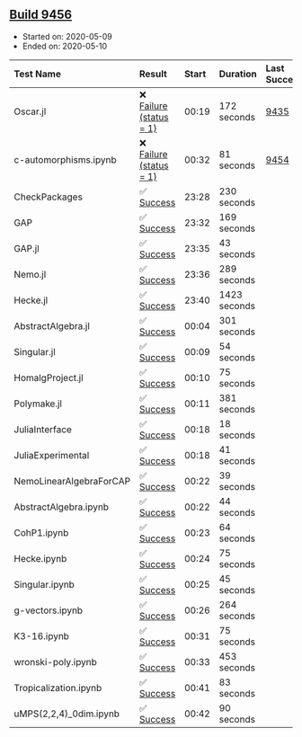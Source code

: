 ## [Build 9456](https://oscarci.mathematik.uni-kl.de/job/oscar/9456/)

* Started on: 2020-05-09
* Ended on: 2020-05-10

| Test Name    | Result | Start | Duration | Last Success | First Failure |
|:-------------|:-------|:------|:---------|:-------------|:--------------|
| Oscar.jl | ❌ [Failure (status = 1)](https://oscarci.mathematik.uni-kl.de/job/oscar/9456/artifact/logs/build-9456/Oscar.jl.log) | 00:19 | 172 seconds | [9435](https://oscarci.mathematik.uni-kl.de/job/oscar/9435/) | [9436](https://oscarci.mathematik.uni-kl.de/job/oscar/9436/) |
| c-automorphisms.ipynb | ❌ [Failure (status = 1)](https://oscarci.mathematik.uni-kl.de/job/oscar/9456/artifact/logs/build-9456/c-automorphisms.ipynb.log) | 00:32 | 81 seconds | [9454](https://oscarci.mathematik.uni-kl.de/job/oscar/9454/) | [9455](https://oscarci.mathematik.uni-kl.de/job/oscar/9455/) |
| CheckPackages | ✅ [Success](https://oscarci.mathematik.uni-kl.de/job/oscar/9456/artifact/logs/build-9456/CheckPackages.log) | 23:28 | 230 seconds |  |  |
| GAP | ✅ [Success](https://oscarci.mathematik.uni-kl.de/job/oscar/9456/artifact/logs/build-9456/GAP.log) | 23:32 | 169 seconds |  |  |
| GAP.jl | ✅ [Success](https://oscarci.mathematik.uni-kl.de/job/oscar/9456/artifact/logs/build-9456/GAP.jl.log) | 23:35 | 43 seconds |  |  |
| Nemo.jl | ✅ [Success](https://oscarci.mathematik.uni-kl.de/job/oscar/9456/artifact/logs/build-9456/Nemo.jl.log) | 23:36 | 289 seconds |  |  |
| Hecke.jl | ✅ [Success](https://oscarci.mathematik.uni-kl.de/job/oscar/9456/artifact/logs/build-9456/Hecke.jl.log) | 23:40 | 1423 seconds |  |  |
| AbstractAlgebra.jl | ✅ [Success](https://oscarci.mathematik.uni-kl.de/job/oscar/9456/artifact/logs/build-9456/AbstractAlgebra.jl.log) | 00:04 | 301 seconds |  |  |
| Singular.jl | ✅ [Success](https://oscarci.mathematik.uni-kl.de/job/oscar/9456/artifact/logs/build-9456/Singular.jl.log) | 00:09 | 54 seconds |  |  |
| HomalgProject.jl | ✅ [Success](https://oscarci.mathematik.uni-kl.de/job/oscar/9456/artifact/logs/build-9456/HomalgProject.jl.log) | 00:10 | 75 seconds |  |  |
| Polymake.jl | ✅ [Success](https://oscarci.mathematik.uni-kl.de/job/oscar/9456/artifact/logs/build-9456/Polymake.jl.log) | 00:11 | 381 seconds |  |  |
| JuliaInterface | ✅ [Success](https://oscarci.mathematik.uni-kl.de/job/oscar/9456/artifact/logs/build-9456/JuliaInterface.log) | 00:18 | 18 seconds |  |  |
| JuliaExperimental | ✅ [Success](https://oscarci.mathematik.uni-kl.de/job/oscar/9456/artifact/logs/build-9456/JuliaExperimental.log) | 00:18 | 41 seconds |  |  |
| NemoLinearAlgebraForCAP | ✅ [Success](https://oscarci.mathematik.uni-kl.de/job/oscar/9456/artifact/logs/build-9456/NemoLinearAlgebraForCAP.log) | 00:22 | 39 seconds |  |  |
| AbstractAlgebra.ipynb | ✅ [Success](https://oscarci.mathematik.uni-kl.de/job/oscar/9456/artifact/logs/build-9456/AbstractAlgebra.ipynb.log) | 00:22 | 44 seconds |  |  |
| CohP1.ipynb | ✅ [Success](https://oscarci.mathematik.uni-kl.de/job/oscar/9456/artifact/logs/build-9456/CohP1.ipynb.log) | 00:23 | 64 seconds |  |  |
| Hecke.ipynb | ✅ [Success](https://oscarci.mathematik.uni-kl.de/job/oscar/9456/artifact/logs/build-9456/Hecke.ipynb.log) | 00:24 | 75 seconds |  |  |
| Singular.ipynb | ✅ [Success](https://oscarci.mathematik.uni-kl.de/job/oscar/9456/artifact/logs/build-9456/Singular.ipynb.log) | 00:25 | 45 seconds |  |  |
| g-vectors.ipynb | ✅ [Success](https://oscarci.mathematik.uni-kl.de/job/oscar/9456/artifact/logs/build-9456/g-vectors.ipynb.log) | 00:26 | 264 seconds |  |  |
| K3-16.ipynb | ✅ [Success](https://oscarci.mathematik.uni-kl.de/job/oscar/9456/artifact/logs/build-9456/K3-16.ipynb.log) | 00:31 | 75 seconds |  |  |
| wronski-poly.ipynb | ✅ [Success](https://oscarci.mathematik.uni-kl.de/job/oscar/9456/artifact/logs/build-9456/wronski-poly.ipynb.log) | 00:33 | 453 seconds |  |  |
| Tropicalization.ipynb | ✅ [Success](https://oscarci.mathematik.uni-kl.de/job/oscar/9456/artifact/logs/build-9456/Tropicalization.ipynb.log) | 00:41 | 83 seconds |  |  |
| uMPS(2,2,4)_0dim.ipynb | ✅ [Success](https://oscarci.mathematik.uni-kl.de/job/oscar/9456/artifact/logs/build-9456/uMPS-2-2-4-_0dim.ipynb.log) | 00:42 | 90 seconds |  |  |
